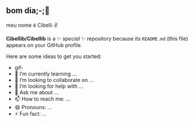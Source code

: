 ## bom dia;-;👋
meu nome é Cibelli ✌️

**Cibellib/Cibellib** is a ✨ _special_ ✨ repository because its `README.md` (this file) appears on your GitHub profile.

Here are some ideas to get you started:


- gif-![]()
- 🌱 I’m currently learning ...
- 👯 I’m looking to collaborate on ...
- 🤔 I’m looking for help with ...
- 💬 Ask me about ...
- 📫 How to reach me: ...
- 😄 Pronouns: ...
- ⚡ Fun fact: ...

